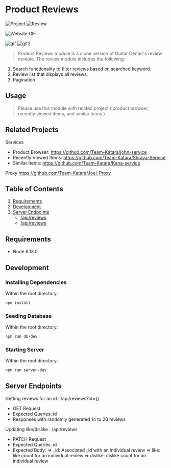 # Product Reviews

![Project](https://imgur.com/Yd3nyeV.jpg)
![Review](https://imgur.com/M53HGrB.jpg)

![Website GIF](https://imgur.com/j1ERv56.gif)

![gif](http://i.imgur.com/j1ERv56h.gif)
![gif2](http://imgur.com/j1ERv56h.gif)

> Product Reviews module is a clone version of Guitar Center's review module. The review module includes the following:
1. Search functionality to filter reviews based on searched keyword.
1. Review list that displays all reviews.
1. Pagination

## Usage

> Please use this module with related project ( product browser, recently viewed items, and similar items )

## Related Projects
Services
- Product Browser:       https://github.com/Team-Katara/john-service
- Recently Viewed Items: https://github.com/Team-Katara/Shraya-Service
- Similar Items:         https://github.com/Team-Katara/Kana-service

Proxy
https://github.com/Team-Katara/Joel_Proxy

## Table of Contents

1. [Requirements](#requirements)
1. [Development](#development)
1. [Server Endpoints](#Server-Endpoints)
    * [/api/reviews](#GET)
    * [/api/reviews](#PATCH)


## Requirements

- Node 6.13.0

## Development

### Installing Dependencies

Within the root directory:

```sh
npm install
```

### Seeding Database

Within the root directory:

```sh
npm run db-dev
```

### Starting Server

Within the root directory:

```sh
npm run server-dev
```

## Server Endpoints

Getting reviews for an id : /api/reviews?id={}
  - GET Request
  - Expected Queries: id
  - Responses with randomly generated 14 to 20 reviews

Updating like/dislike : /api/reviews
  - PATCH Request
  - Expected Queries: id
  - Expected Body:
    => _id: Associated _id with an individual review
    => like: like count for an individual review
    => dislike: dislike count for an individual review




